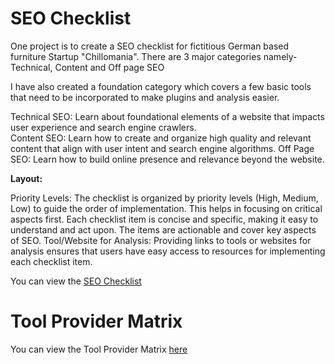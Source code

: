# SEO Checklist

One project is to create a SEO checklist for fictitious German based furniture Startup "Chillomania".
There are 3 major categories namely- Technical, Content and Off page SEO

I have also created a foundation category which covers a few basic tools that need to be incorporated to make plugins and analysis easier.

Technical SEO: Learn about foundational elements of a website that impacts user experience and search engine crawlers.  
Content SEO: Learn how to create and organize high quality and relevant content that align with user intent and search engine algorithms.
Off Page SEO: Learn how to build online presence and relevance beyond the website.

**Layout:**

Priority Levels: The checklist is organized by priority levels (High, Medium, Low) to guide the order of implementation. This helps in focusing on critical aspects first.
Each checklist item is concise and specific, making it easy to understand and act upon. The items are actionable and cover key aspects of SEO.
Tool/Website for Analysis: Providing links to tools or websites for analysis ensures that users have easy access to resources for implementing each checklist item. 

You can view the <a href="https://docs.google.com/spreadsheets/d/12TINPkv3vvnUk_yYNwqczt2jWaBSQRHYHAxPlekD5Vs/edit?usp=sharing"> SEO Checklist </a>

# Tool Provider Matrix
You can view the Tool Provider Matrix <a href="https://docs.google.com/spreadsheets/d/1bT_wyBqeYmRHj3mJ-gSSFqfAfcWErUk3zs-2R1nuFMY/edit?usp=sharing"> here </a>
